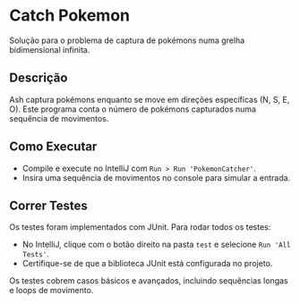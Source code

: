 # Catch Pokemon
Solução para o problema de captura de pokémons numa grelha bidimensional infinita.

## Descrição
Ash captura pokémons enquanto se move em direções específicas (N, S, E, O). Este programa conta o número de pokémons capturados numa sequência de movimentos.

## Como Executar
- Compile e execute no IntelliJ com `Run > Run 'PokemonCatcher'`.
- Insira uma sequência de movimentos no console para simular a entrada.

## Correr Testes
Os testes foram implementados com JUnit. Para rodar todos os testes:
- No IntelliJ, clique com o botão direito na pasta `test` e selecione `Run 'All Tests'`.
- Certifique-se de que a biblioteca JUnit está configurada no projeto.

Os testes cobrem casos básicos e avançados, incluindo sequências longas e loops de movimento.
